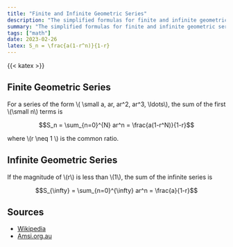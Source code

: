 ```yaml
---
title: "Finite and Infinite Geometric Series"
description: "The simplified formulas for finite and infinite geometric series."
summary: "The simplified formulas for finite and infinite geometric series."
tags: ["math"]
date: 2023-02-26
latex: S_n = \frac{a(1-r^n)}{1-r}
---
```

{{< katex >}}

## Finite Geometric Series
For a series of the form \\( \small a, ar, ar^2, ar^3, \ldots\\), the sum of the first \\(\small n\\) terms is

$$S_n = \sum_{n=0}^{N} ar^n = \frac{a(1-r^N)}{1-r}$$

where \\(r \neq 1 \\) is the common ratio.

## Infinite Geometric Series
If the magnitude of \\(r\\) is less than \\(1\\), the sum of the infinite series is

$$S_{\infty} = \sum_{n=0}^{\infty} ar^n = \frac{a}{1-r}$$


## Sources
- [Wikipedia](https://en.wikipedia.org/wiki/Geometric_series)
- [Amsi.org.au](https://amsi.org.au/ESA_Senior_Years/SeniorTopic1/1d/1d_2content_5.html)
